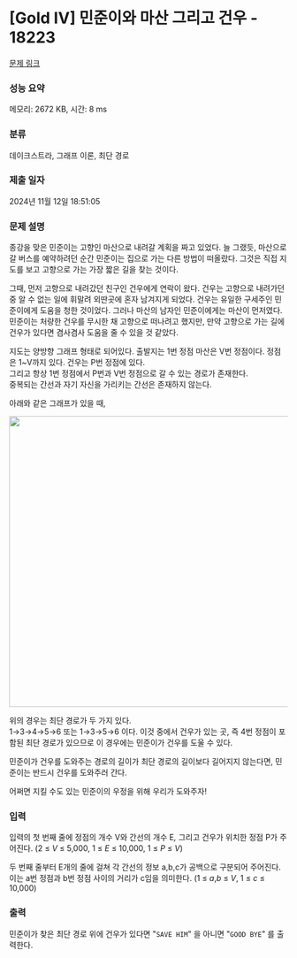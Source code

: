 # [Gold IV] 민준이와 마산 그리고 건우 - 18223 

[문제 링크](https://www.acmicpc.net/problem/18223) 

### 성능 요약

메모리: 2672 KB, 시간: 8 ms

### 분류

데이크스트라, 그래프 이론, 최단 경로

### 제출 일자

2024년 11월 12일 18:51:05

### 문제 설명

<p>종강을 맞은 민준이는 고향인 마산으로 내려갈 계획을 짜고 있었다. 늘 그랬듯, 마산으로 갈 버스를 예약하려던 순간 민준이는 집으로 가는 다른 방법이 떠올랐다. 그것은 직접 지도를 보고 고향으로 가는 가장 짧은 길을 찾는 것이다.</p>

<p>그때, 먼저 고향으로 내려갔던 친구인 건우에게 연락이 왔다. 건우는 고향으로 내려가던 중 알 수 없는 일에 휘말려 외딴곳에 혼자 남겨지게 되었다. 건우는 유일한 구세주인 민준이에게 도움을 청한 것이었다. 그러나 마산의 남자인 민준이에게는 마산이 먼저였다. 민준이는 처량한 건우를 무시한 채 고향으로 떠나려고 했지만, 만약 고향으로 가는 길에 건우가 있다면 겸사겸사 도움을 줄 수 있을 것 같았다.</p>

<p>지도는 양방향 그래프 형태로 되어있다. 출발지는 1번 정점 마산은 V번 정점이다. 정점은 1~V까지 있다. 건우는 P번 정점에 있다.<br>
그리고 항상 1번 정점에서 P번과 V번 정점으로 갈 수 있는 경로가 존재한다.<br>
중복되는 간선과 자기 자신을 가리키는 간선은 존재하지 않는다.</p>

<p>아래와 같은 그래프가 있을 때,</p>

<p style="text-align: center;"><img alt="" src="https://upload.acmicpc.net/202a6118-5a5c-462c-bce9-e9303701e63a/-/crop/724x635/187,35/-/preview/" style="height: 526px; width: 600px;"></p>

<p>위의 경우는 최단 경로가 두 가지 있다.<br>
1→3→4→5→6 또는 1→3→5→6 이다. 이것 중에서 건우가 있는 곳, 즉 4번 정점이 포함된 최단 경로가 있으므로 이 경우에는 민준이가 건우를 도울 수 있다.</p>

<p>민준이가 건우를 도와주는 경로의 길이가 최단 경로의 길이보다 길어지지 않는다면, 민준이는 반드시 건우를 도와주러 간다.</p>

<p>어쩌면 지킬 수도 있는 민준이의 우정을 위해 우리가 도와주자!</p>

### 입력 

 <p>입력의 첫 번째 줄에 정점의 개수 V와 간선의 개수 E<em>,</em> 그리고 건우가 위치한 정점 P가 주어진다. (2 ≤ <em>V  </em>≤ 5,000, 1 ≤ <em>E </em>≤ 10,000, 1 ≤ <em>P  </em>≤ <em>V</em>)</p>

<p>두 번째 줄부터 E개의 줄에 걸쳐 각 간선의 정보 a,b,c가 공백으로 구분되어 주어진다. 이는 a번 정점과 b번 정점 사이의 거리가 c임을 의미한다. (1 ≤ <em>a</em>,<em>b </em>≤ <em>V</em>, 1 ≤ <em>c  </em>≤ 10,000)</p>

### 출력 

 <p>민준이가 찾은 최단 경로 위에 건우가 있다면 "<code>SAVE HIM</code>" 을 아니면 "<code>GOOD BYE</code>" 를 출력한다.</p>

